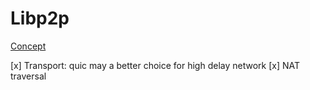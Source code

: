 # Libp2p

[Concept](https://docs.libp2p.io/concepts/)

[x] Transport: quic may a better choice for high delay network
[x] NAT traversal
